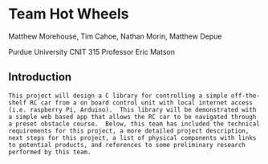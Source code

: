 # Team Hot Wheels
Matthew Morehouse, Tim Cahoe, Nathan Morin, Matthew Depue

Purdue University CNIT 315
Professor Eric Matson

## Introduction
	This project will design a C library for controlling a simple off-the-shelf RC car from a on board control unit with local internet access (i.e. raspberry Pi, Arduino).  This library will be demonstrated with a simple web based app that allows the RC car to be navigated through a preset obstacle course.  Below, this team has included the technical requirements for this project, a more detailed project description, next steps for this project, a list of physical components with links to potential products, and references to some preliminary research performed by this team.
